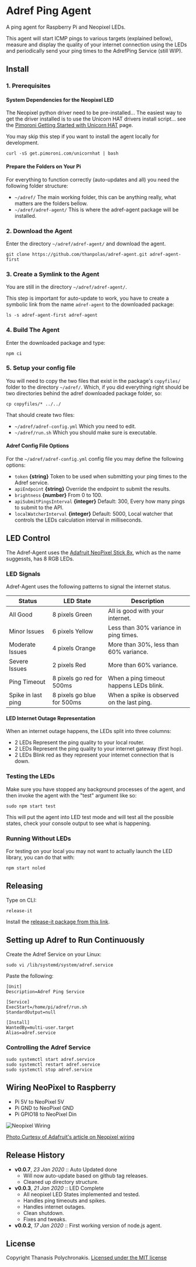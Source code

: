# Adref Ping Agent

A ping agent for Raspberry Pi and Neopixel LEDs.

This agent will start ICMP pings to various targets (explained bellow),
measure and display the quality of your internet connection using the LEDs
and periodically send your ping times to the AdrefPing Service (still WIP).

## Install

### 1. Prerequisites

#### System Dependencies for the Neopixel LED

The Neopixel python driver need to be pre-installed... The easiest way to get
the driver installed is to use the Unicorn HAT drivers install script... see the
[Pimoroni Getting Started with Unicorn HAT][HAT] page.

You may skip this step if you want to install the agent locally for development.

```
curl -sS get.pimoroni.com/unicornhat | bash
```

#### Prepare the Folders on Your Pi

For everything to function correctly (auto-updates and all) you need the
following folder structure:

* `~/adref/` The main working folder, this can be anything really, what matters
  are the folders bellow.
* `~/adref/adref-agent/` This is where the adref-agent package will be installed.

### 2. Download the Agent

Enter the directory `~/adref/adref-agent/` and download the agent.

```
git clone https://github.com/thanpolas/adref-agent.git adref-agent-first
```

### 3. Create a Symlink to the Agent

You are still in the directory `~/adref/adref-agent/`.

This step is important for auto-update to work, you have to create a symbolic
link from the name `adref-agent` to the downloaded package:

```
ls -s adref-agent-first adref-agent
```

### 4. Build The Agent

Enter the downloaded package and type:

```
npm ci
```

### 5. Setup your config file

You will need to copy the two files that exist in the package's `copyfiles/`
folder to the directory `~/adref/`. Which, if you did everything right should
be two directories behind the adref downloaded package folder, so:

```
cp copyfiles/* ../../
```

That should create two files:

* `~/adref/adref-config.yml` Which you need to edit.
* `~/adref/run.sh` Which you should make sure is executable.

#### Adref Config File Options

For the `~/adref/adref-config.yml` config file you may define the following
options:

* `token` **{string}** Token to be used when submitting your ping times to
  the Adref service.
* `apiEndpoint` **{string}** Override the endpoint to submit the results.
* `brightness` **{number}** From 0 to 100.
* `apiSubmitPingsInterval` **{integer}** Default: 300, Every how many pings 
    to submit to the API.
* `localWatcherInterval` **{integer}** Default: 5000, Local watcher that 
    controls the LEDs calculation interval in milliseconds.

## LED Control

The Adref-Agent uses the [Adafruit NeoPixel Stick 8x][neopixel], which as the
name suggessts, has 8 RGB LEDs.

### LED Signals

Adref-Agent uses the following patterns to signal the internet status.

| Status | LED State | Description |
|--------|-----------|-------------|
|All Good| 8 pixels Green | All is good with your internet. |
|Minor Issues| 6 pixels Yellow | Less than 30% variance in ping times.|
|Moderate Issues| 4 pixels Orange | More than 30%, less than 60% variance.|
|Severe Issues| 2 pixels Red | More than 60% variance.|
|Ping Timeout| 8 pixels go red for 500ms  | When a ping timeout happens LEDs blink.|
|Spike in last ping| 8 pixels go blue for 500ms | When a spike is observed on the last ping.|

#### LED Internet Outage Representation

When an internet outage happens, the LEDs split into three columns:

* 2 LEDs Represent the ping quality to your local router.
* 2 LEDs Represent the ping quality to your internet gateway (first hop).
* 2 LEDs Blink red as they represent your internet connection that is down.

### Testing the LEDs

Make sure you have stopped any background processes of the agent, and then 
invoke the agent with the "test" argument like so:

```
sudo npm start test
```

This will put the agent into LED test mode and will test all the possible 
states, check your console output to see what is happening.

### Running Without LEDs

For testing on your local you may not want to actually launch the LED library, you can do that with:

```
npm start noled
```

## Releasing

Type on CLI:

```
release-it
```

Install the [release-it package from this link](https://github.com/release-it/release-it).

## Setting up Adref to Run Continuously

Create the Adref Service on your Linux:

```
sudo vi /lib/systemd/system/adref.service
```

Paste the following:

```
[Unit]
Description=Adref Ping Service

[Service]
ExecStart=/home/pi/adref/run.sh
StandardOutput=null

[Install]
WantedBy=multi-user.target
Alias=adref.service
```

### Controlling the Adref Service

```
sudo systemctl start adref.service
sudo systemctl restart adref.service
sudo systemctl stop adref.service
```

## Wiring NeoPixel to Raspberry

* Pi 5V to NeoPixel 5V
* Pi GND to NeoPixel GND
* Pi GPIO18 to NeoPixel Din

![Neopixel Wiring](https://cdn-learn.adafruit.com/assets/assets/000/063/929/medium640/led_strips_raspi_NeoPixel_bb.jpg?1539981142)

[Photo Curtesy of Adafruit's article on Neopixel wiring](https://learn.adafruit.com/neopixels-on-raspberry-pi/raspberry-pi-wiring)

## Release History

- **v0.0.7**, *23 Jan 2020* :: Auto Updated done
    - Will now auto-update based on github tag releases.
    - Cleaned up directory structure.
- **v0.0.3**, *21 Jan 2020* :: LED Complete
    - All neopixel LED States implemented and tested.
    - Handles ping timeouts and spikes.
    - Handles internet outages.
    - Clean shutdown.
    - Fixes and tweaks.
- **v0.0.2**, *17 Jan 2020* :: First working version of node.js agent.

## License

Copyright Thanasis Polychronakis. [Licensed under the MIT license](/LICENSE)

[HAT]: http://learn.pimoroni.com/tutorial/unicorn-hat/getting-started-with-unicorn-hat
[neopixel]: https://www.adafruit.com/product/1426
